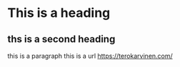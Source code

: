 # This is a heading

## ths is a second heading
this is a paragraph
this is a url https://terokarvinen.com/
